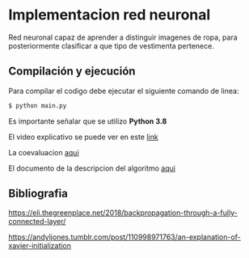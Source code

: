 # Implementacion red neuronal 

Red neuronal capaz de aprender a distinguir imagenes de ropa, para posteriormente clasificar a que tipo de vestimenta pertenece.

## Compilación y ejecución

Para compilar el codigo debe ejecutar el siguiente comando de linea:
```bash
$ python main.py 
```
Es importante señalar que se utilizo **Python 3.8**

El video explicativo se puede ver en este [link]()

La coevaluacion [aqui](Coevaluacion.md)

El documento de la descripcion del algoritmo [aqui]()

## Bibliografia

https://eli.thegreenplace.net/2018/backpropagation-through-a-fully-connected-layer/

https://andyljones.tumblr.com/post/110998971763/an-explanation-of-xavier-initialization
